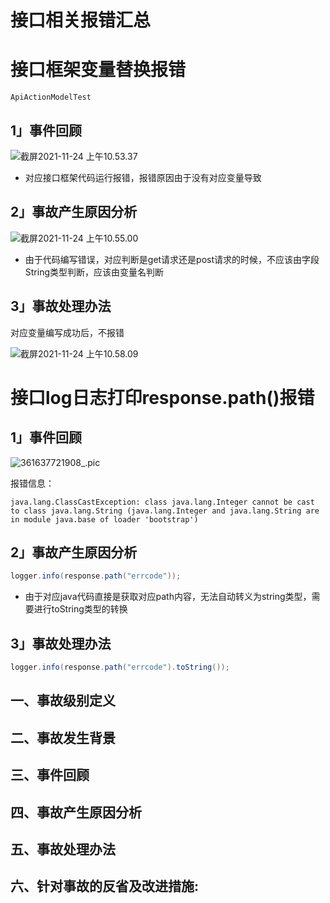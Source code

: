 # 接口相关报错汇总
## 
# 接口框架变量替换报错
`ApiActionModelTest`
## 1」事件回顾

![截屏2021-11-24 上午10.53.37](https://gitee.com/datau001/picgo/raw/master/images/202111241053365.png)

- 对应接口框架代码运行报错，报错原因由于没有对应变量导致

## 2」事故产生原因分析

![截屏2021-11-24 上午10.55.00](https://gitee.com/datau001/picgo/raw/master/images/202111241056707.png)

- 由于代码编写错误，对应判断是get请求还是post请求的时候，不应该由字段String类型判断，应该由变量名判断

## 3」事故处理办法

对应变量编写成功后，不报错

![截屏2021-11-24 上午10.58.09](https://gitee.com/datau001/picgo/raw/master/images/202111241058055.png)


# 接口log日志打印response.path()报错

## 1」事件回顾



![361637721908_.pic](https://gitee.com/datau001/picgo/raw/master/images/202111241100730.jpg)

报错信息：

```
java.lang.ClassCastException: class java.lang.Integer cannot be cast to class java.lang.String (java.lang.Integer and java.lang.String are in module java.base of loader 'bootstrap')
```

## 2」事故产生原因分析

```java
logger.info(response.path("errcode"));
```
- 由于对应java代码直接是获取对应path内容，无法自动转义为string类型，需要进行toString类型的转换

## 3」事故处理办法

```java
logger.info(response.path("errcode").toString());
```



## 一、事故级别定义
## 二、事故发生背景
## 三、事件回顾
## 四、事故产生原因分析
## 五、事故处理办法
## 六、针对事故的反省及改进措施:
